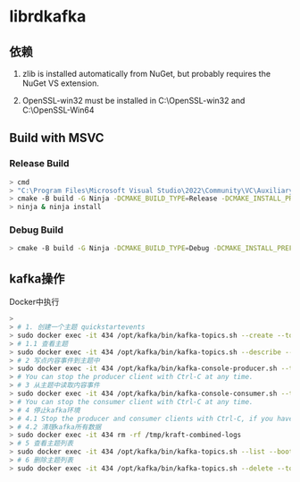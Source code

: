
# librdkafka

## 依赖

1. zlib is installed automatically from NuGet,
   but probably requires the NuGet VS extension.

2. OpenSSL-win32 must be installed in C:\OpenSSL-win32 and C:\OpenSSL-Win64


## Build with MSVC

### Release Build

```bash
> cmd
> "C:\Program Files\Microsoft Visual Studio\2022\Community\VC\Auxiliary\Build\vcvars64.bat"
> cmake -B build -G Ninja -DCMAKE_BUILD_TYPE=Release -DCMAKE_INSTALL_PREFIX=D:\devtools\librdkafka-2.6.0
> ninja & ninja install
```

### Debug Build

```bash
> cmake -B build -G Ninja -DCMAKE_BUILD_TYPE=Debug -DCMAKE_INSTALL_PREFIX=D:\devtools\librdkafka-2.6.0\debug
```

## kafka操作

Docker中执行

```bash
>
> # 1. 创建一个主题 quickstartevents
> sudo docker exec -it 434 /opt/kafka/bin/kafka-topics.sh --create --topic quickstartevents --bootstrap-server localhost:9092
> # 1.1 查看主题
> sudo docker exec -it 434 /opt/kafka/bin/kafka-topics.sh --describe --topic quickstartevents --bootstrap-server localhost:9092
> # 2 写点内容事件到主题中
> sudo docker exec -it 434 /opt/kafka/bin/kafka-console-producer.sh --topic quickstartevents --bootstrap-server localhost:9092
> # You can stop the producer client with Ctrl-C at any time.
> # 3 从主题中读取内容事件
> sudo docker exec -it 434 /opt/kafka/bin/kafka-console-consumer.sh --topic quickstartevents --from-beginning --bootstrap-server localhost:9092
> # You can stop the consumer client with Ctrl-C at any time.
> # 4 停止kafka环境
> # 4.1 Stop the producer and consumer clients with Ctrl-C, if you haven't done so already.
> # 4.2 清理kafka所有数据
> sudo docker exec -it 434 rm -rf /tmp/kraft-combined-logs
> # 5 查看主题列表
> sudo docker exec -it 434 /opt/kafka/bin/kafka-topics.sh --list --bootstrap-server localhost:9092 
> # 6 删除主题列表
> sudo docker exec -it 434 /opt/kafka/bin/kafka-topics.sh --delete --topic quickstartevents --bootstrap-server localhost:9092 
```
